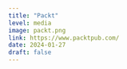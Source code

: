 ```yaml
---
title: "Packt"
level: media
image: packt.png
link: https://www.packtpub.com/
date: 2024-01-27
draft: false
---
```

